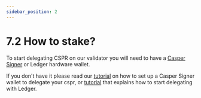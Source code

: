 ```yaml
---
sidebar_position: 2
---
```


# 7.2 How to stake?

To start delegating CSPR on our validator you will need to have a <a href="https://chrome.google.com/webstore/detail/casper-signer/djhndpllfiibmcdbnmaaahkhchcoijce/">Casper Signer</a> or Ledger hardware wallet.

If you don't have it please read our <a href="https://medium.com/@CasperArmy/how-to-stake-casper-cspr-using-the-casper-signer-chrome-extension-79d7808f31c4">tutorial</a> on how to set up a Casper Signer wallet to delegate your cspr, or <a href="https://docs.casperlabs.io/workflow/ledger-setup/">tutorial</a> that explains how to start delegating with Ledger.
